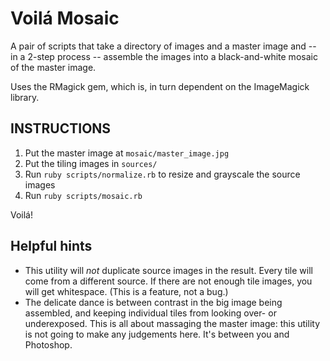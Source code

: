 # Voilá Mosaic

A pair of scripts that take a directory of images and a master image and -- in a 2-step process -- assemble the images into a black-and-white mosaic of the master image.

Uses the RMagick gem, which is, in turn dependent on the ImageMagick library.

## INSTRUCTIONS

1. Put the master image at `mosaic/master_image.jpg`
2. Put the tiling images in `sources/`
3. Run `ruby scripts/normalize.rb` to resize and grayscale the source images
4. Run `ruby scripts/mosaic.rb`

Voilá!

## Helpful hints

* This utility will *not* duplicate source images in the result. Every tile will come from a different source. If there are not enough tile images, you will get whitespace. (This is a feature, not a bug.)
* The delicate dance is between contrast in the big image being assembled, and keeping individual tiles from looking over- or underexposed. This is all about massaging the master image: this utility is not going to make any judgements here. It's between you and Photoshop.